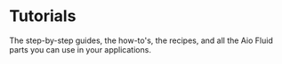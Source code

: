# Tutorials

The step-by-step guides, the how-to's, the recipes, and all the Aio Fluid parts you can use in your applications.
